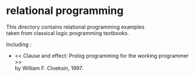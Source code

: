 # relational programming

This directory contains relational programming examples  
taken from classical logic programming textbooks.

Including :
- << Clause and effect: Prolog programming for the working programmer >>  
  by William F. Cloeksin, 1997.
